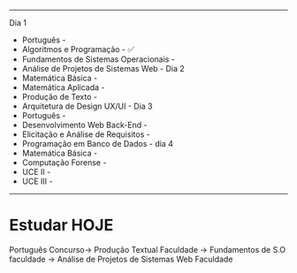 
___
Dia 1 
- Português - 
- Algoritmos e Programação - ✅
- Fundamentos de Sistemas Operacionais - 
- Análise de Projetos de Sistemas Web - 
Dia 2 
- Matemática Básica -
- Matemática Aplicada -
- Produção de Texto -
- Arquitetura  de Design UX/UI -
Dia 3
- Português -
- Desenvolvimento Web Back-End -
- Elicitação e Análise de Requisitos -
- Programação em Banco de Dados -
dia 4
- Matemática Básica -
- Computação Forense -
- UCE II -
- UCE III - 
___
# Estudar HOJE
Português  Concurso-> Produção Textual Faculdade -> Fundamentos de S.O faculdade -> Análise de Projetos de Sistemas Web Faculdade